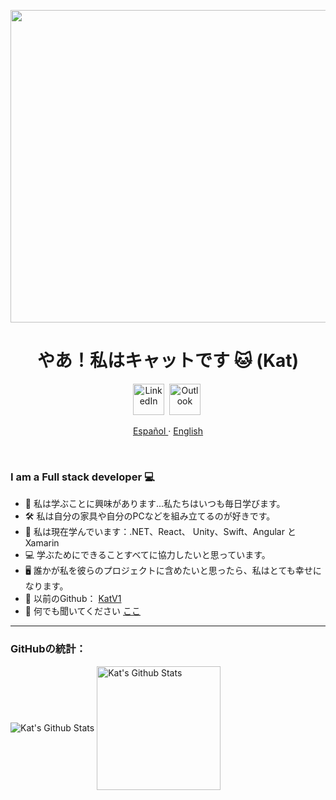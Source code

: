 <p align="center">
    <img align="center" alt="visitors" src="https://raw.githubusercontent.com/Lecraclav/Lecraclav/master/hotdog-batman.gif" width=2500  height= 500/>
</p>

<p>
  <h1 align="center"><b>やあ！私はキャットです 🐱 (Kat)</b></h1>
</p>


<p align="center">
<a href="https://www.linkedin.com/in/katvalcarcel/"><img src="https://image.flaticon.com/icons/png/512/174/174857.png" height=50 alt="LinkedIn" /></a>&nbsp;
<a href="mailto:kat.valcarcel@live.com?subject=Hi%20Kat"><img src="https://upload.wikimedia.org/wikipedia/commons/thumb/b/b1/Outlook_hi-res_icon_%282019%29.svg/1200px-Outlook_hi-res_icon_%282019%29.svg.png" alt="Outlook" height=50/></a>&nbsp;
</p>
<p align="center">
    <a href="/docs/readme_es.md">Español </a>
    ·
    <a href="../README.md">English</a>
</p>
  </br>
  
### I am a Full stack developer 💻

- 👀 私は学ぶことに興味があります...私たちはいつも毎日学びます。
- 🛠 私は自分の家具や自分のPCなどを組み立てるのが好きです。
- 🌱 私は現在学んでいます：.NET、React、 Unity、Swift、Angular と Xamarin
- 💻 学ぶためにできることすべてに協力したいと思っています。
- 🖥 誰かが私を彼らのプロジェクトに含めたいと思ったら、私はとても幸せになります。
- 🐙 以前のGithub： [KatV1](https://github.com/KatV1)
- 💬 何でも聞いてください [ここ](https://github.com/Lecraclav/Lecraclav/issues)

---

### GitHubの統計：

<img align="center" alt="Kat's Github Stats" src="https://github-readme-stats.vercel.app/api?username=Lecraclav&show_icons=true&theme=material-palenight&locale" />

<img align="center" alt="Kat's Github Stats" src="https://github-readme-stats.vercel.app/api/top-langs/?username=Lecraclav&layout=compact&show_icons=true&theme=material-palenight&locale" height=198 />